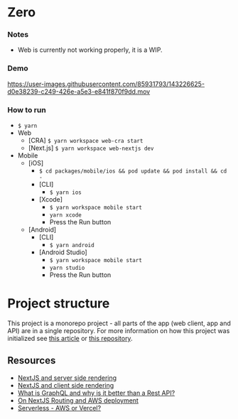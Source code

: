 # Zero

### Notes

- Web is currently not working properly, it is a WIP.

### Demo
https://user-images.githubusercontent.com/85931793/143226625-d0e38239-c249-426e-a5e3-e841f870f9dd.mov


### How to run

- `$ yarn`
- Web
  - [CRA] `$ yarn workspace web-cra start`
  - [Next.js] `$ yarn workspace web-nextjs dev`
- Mobile
  - [iOS]
    - `$ cd packages/mobile/ios && pod update && pod install && cd -`
    - [CLI]
      - `$ yarn ios`
    - [Xcode]
      - `$ yarn workspace mobile start`
      - `yarn xcode`
      - Press the Run button
  - [Android]
    - [CLI]
      - `$ yarn android`
    - [Android Studio]
      - `$ yarn workspace mobile start`
      - `yarn studio`
      - Press the Run button

# Project structure

This project is a monorepo project - all parts of the app (web client, app and API) are in a single repository. For more information on how this project was initialized see [this article](https://dev.to/brunolemos/tutorial-100-code-sharing-between-ios-android--web-using-react-native-web-andmonorepo-4pej) or [this repository](https://github.com/brunolemos/react-native-web-monorepo).

## Resources

- [NextJS and server side rendering](https://nextjs.org/docs/basic-features/data-fetching#getserversideprops-server-side-rendering)
- [NextJS and client side rendering](https://nextjs.org/docs/basic-features/data-fetching#fetching-data-on-the-client-side)
- [What is GraphQL and why is it better than a Rest API?](https://www.howtographql.com/basics/1-graphql-is-the-better-rest/)
- [On NextJS Routing and AWS deployment](https://milli.is/blog/why-we-self-host-our-serverless-next-js-site-on-aws-with-terraform)
- [Serverless - AWS or Vercel? ](https://serverlesshandbook.dev/serverless-flavors/)
